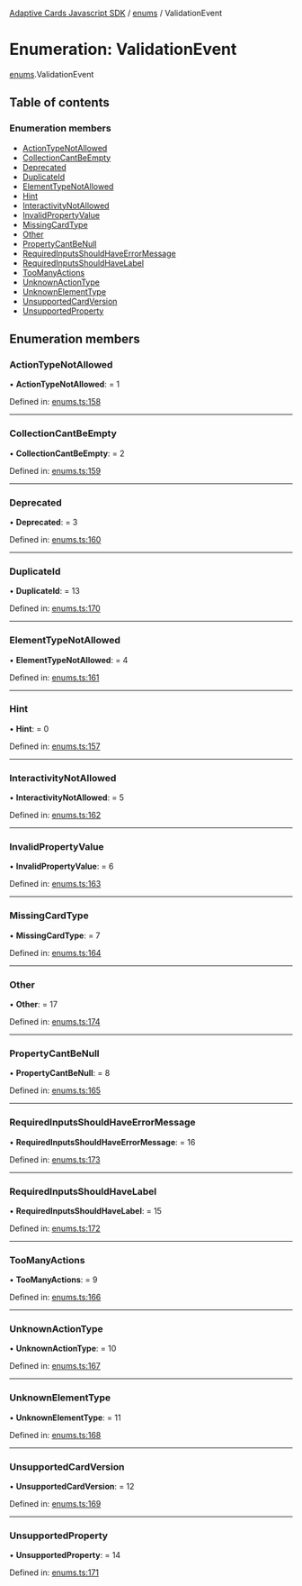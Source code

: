 [Adaptive Cards Javascript SDK](../README.md) / [enums](../modules/enums.md) / ValidationEvent

# Enumeration: ValidationEvent

[enums](../modules/enums.md).ValidationEvent

## Table of contents

### Enumeration members

- [ActionTypeNotAllowed](enums.validationevent.md#actiontypenotallowed)
- [CollectionCantBeEmpty](enums.validationevent.md#collectioncantbeempty)
- [Deprecated](enums.validationevent.md#deprecated)
- [DuplicateId](enums.validationevent.md#duplicateid)
- [ElementTypeNotAllowed](enums.validationevent.md#elementtypenotallowed)
- [Hint](enums.validationevent.md#hint)
- [InteractivityNotAllowed](enums.validationevent.md#interactivitynotallowed)
- [InvalidPropertyValue](enums.validationevent.md#invalidpropertyvalue)
- [MissingCardType](enums.validationevent.md#missingcardtype)
- [Other](enums.validationevent.md#other)
- [PropertyCantBeNull](enums.validationevent.md#propertycantbenull)
- [RequiredInputsShouldHaveErrorMessage](enums.validationevent.md#requiredinputsshouldhaveerrormessage)
- [RequiredInputsShouldHaveLabel](enums.validationevent.md#requiredinputsshouldhavelabel)
- [TooManyActions](enums.validationevent.md#toomanyactions)
- [UnknownActionType](enums.validationevent.md#unknownactiontype)
- [UnknownElementType](enums.validationevent.md#unknownelementtype)
- [UnsupportedCardVersion](enums.validationevent.md#unsupportedcardversion)
- [UnsupportedProperty](enums.validationevent.md#unsupportedproperty)

## Enumeration members

### ActionTypeNotAllowed

• **ActionTypeNotAllowed**: = 1

Defined in: [enums.ts:158](https://github.com/microsoft/AdaptiveCards/blob/0938a1f10/source/nodejs/adaptivecards/src/enums.ts#L158)

___

### CollectionCantBeEmpty

• **CollectionCantBeEmpty**: = 2

Defined in: [enums.ts:159](https://github.com/microsoft/AdaptiveCards/blob/0938a1f10/source/nodejs/adaptivecards/src/enums.ts#L159)

___

### Deprecated

• **Deprecated**: = 3

Defined in: [enums.ts:160](https://github.com/microsoft/AdaptiveCards/blob/0938a1f10/source/nodejs/adaptivecards/src/enums.ts#L160)

___

### DuplicateId

• **DuplicateId**: = 13

Defined in: [enums.ts:170](https://github.com/microsoft/AdaptiveCards/blob/0938a1f10/source/nodejs/adaptivecards/src/enums.ts#L170)

___

### ElementTypeNotAllowed

• **ElementTypeNotAllowed**: = 4

Defined in: [enums.ts:161](https://github.com/microsoft/AdaptiveCards/blob/0938a1f10/source/nodejs/adaptivecards/src/enums.ts#L161)

___

### Hint

• **Hint**: = 0

Defined in: [enums.ts:157](https://github.com/microsoft/AdaptiveCards/blob/0938a1f10/source/nodejs/adaptivecards/src/enums.ts#L157)

___

### InteractivityNotAllowed

• **InteractivityNotAllowed**: = 5

Defined in: [enums.ts:162](https://github.com/microsoft/AdaptiveCards/blob/0938a1f10/source/nodejs/adaptivecards/src/enums.ts#L162)

___

### InvalidPropertyValue

• **InvalidPropertyValue**: = 6

Defined in: [enums.ts:163](https://github.com/microsoft/AdaptiveCards/blob/0938a1f10/source/nodejs/adaptivecards/src/enums.ts#L163)

___

### MissingCardType

• **MissingCardType**: = 7

Defined in: [enums.ts:164](https://github.com/microsoft/AdaptiveCards/blob/0938a1f10/source/nodejs/adaptivecards/src/enums.ts#L164)

___

### Other

• **Other**: = 17

Defined in: [enums.ts:174](https://github.com/microsoft/AdaptiveCards/blob/0938a1f10/source/nodejs/adaptivecards/src/enums.ts#L174)

___

### PropertyCantBeNull

• **PropertyCantBeNull**: = 8

Defined in: [enums.ts:165](https://github.com/microsoft/AdaptiveCards/blob/0938a1f10/source/nodejs/adaptivecards/src/enums.ts#L165)

___

### RequiredInputsShouldHaveErrorMessage

• **RequiredInputsShouldHaveErrorMessage**: = 16

Defined in: [enums.ts:173](https://github.com/microsoft/AdaptiveCards/blob/0938a1f10/source/nodejs/adaptivecards/src/enums.ts#L173)

___

### RequiredInputsShouldHaveLabel

• **RequiredInputsShouldHaveLabel**: = 15

Defined in: [enums.ts:172](https://github.com/microsoft/AdaptiveCards/blob/0938a1f10/source/nodejs/adaptivecards/src/enums.ts#L172)

___

### TooManyActions

• **TooManyActions**: = 9

Defined in: [enums.ts:166](https://github.com/microsoft/AdaptiveCards/blob/0938a1f10/source/nodejs/adaptivecards/src/enums.ts#L166)

___

### UnknownActionType

• **UnknownActionType**: = 10

Defined in: [enums.ts:167](https://github.com/microsoft/AdaptiveCards/blob/0938a1f10/source/nodejs/adaptivecards/src/enums.ts#L167)

___

### UnknownElementType

• **UnknownElementType**: = 11

Defined in: [enums.ts:168](https://github.com/microsoft/AdaptiveCards/blob/0938a1f10/source/nodejs/adaptivecards/src/enums.ts#L168)

___

### UnsupportedCardVersion

• **UnsupportedCardVersion**: = 12

Defined in: [enums.ts:169](https://github.com/microsoft/AdaptiveCards/blob/0938a1f10/source/nodejs/adaptivecards/src/enums.ts#L169)

___

### UnsupportedProperty

• **UnsupportedProperty**: = 14

Defined in: [enums.ts:171](https://github.com/microsoft/AdaptiveCards/blob/0938a1f10/source/nodejs/adaptivecards/src/enums.ts#L171)
